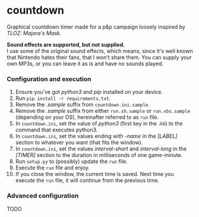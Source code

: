 # countdown
Graphical countdown timer made for a p&amp;p campaign loosely inspired by *TLOZ: Majora's Mask*.

**Sound effects are supported, but not supplied.**  
I use some of the original sound effects, which means, since it's well known that Nintendo hates their fans, that I won't
share them. You can supply your own MP3s, or you can leave it as is and have no sounds played.

### Configuration and execution
1. Ensure you've got *python3* and *pip* installed on your device.
2. Run `pip install -r requirements.txt`.
3. Remove the *.sample* suffix from `countdown.ini.sample`.
4. Remove the *.sample* suffix from either `run.sh.sample` or `run.vbs.sample` (depending on your OS), hereinafter referred to as `run` file.
5. In `countdown.ini`, set the value of *python3* (first key in the .ini) to the command that executes python3.
6. In `countdown.ini`, set the values ending with *-name* in the *[LABEL]* section to whatever you want (that fits the window).
7. In `countdown.ini`, set the values *interval-short* and *interval-long* in the *[TIMER]* section to the duration in milliseconds of one game-minute.
8. Run `setup.py` to (possibly) update the `run` file.
9. Execute the `run` file and enjoy.
10. If you close the window, the current time is saved. Next time you execute the `run` file, it will continue from the previous time.

### Advanced configuration
TODO

